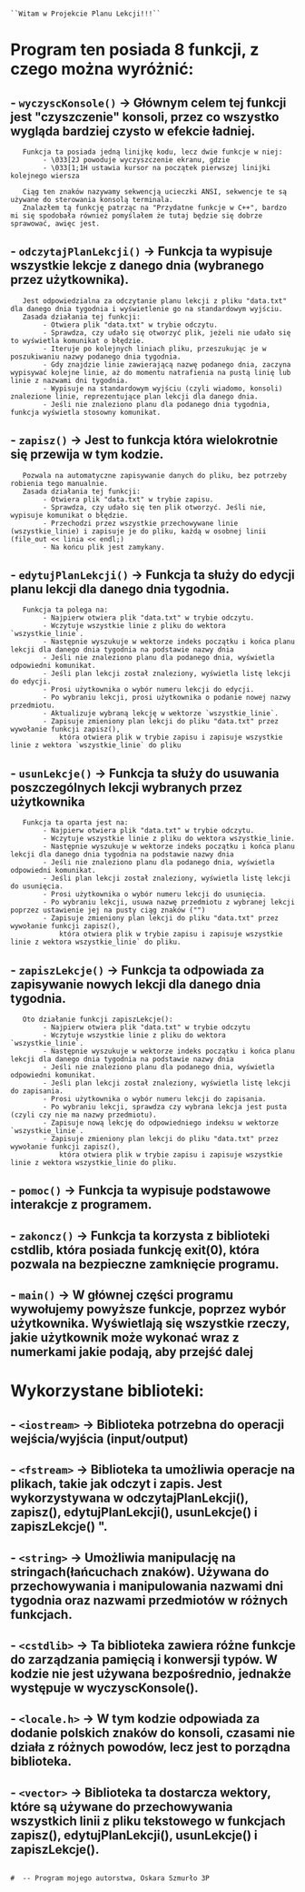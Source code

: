                                                                                                                                                                                                                                    
                                                                     ``Witam w Projekcie Planu Lekcji!!!``                                                                                                                                         
                                                                                                                                                                                                                                  
  # Program ten posiada 8 funkcji, z czego można wyróżnić:                                                                                                                                                                              
  ## - `wyczyscKonsole()` -> Głównym celem tej funkcji jest "czyszczenie" konsoli, przez co wszystko wygląda bardziej czysto w efekcie ładniej.                                                                                                                                    
       Funkcja ta posiada jedną linijkę kodu, lecz dwie funkcje w niej:                                                                                                                                                          
            - \033[2J powoduje wyczyszczenie ekranu, gdzie                                                                                                                                                                         
            - \033[1;1H ustawia kursor na początek pierwszej linijki kolejnego wiersza                                                                                                                                              
                                                                                                                                                                                                                                  
       Ciąg ten znaków nazywamy sekwencją ucieczki ANSI, sekwencje te są używane do sterowania konsolą terminala.                                                                                                                                                           
       Znalazłem tą funkcję patrząc na "Przydatne funkcje w C++", bardzo mi się spodobała również pomyślałem że tutaj będzie się dobrze sprawować, awięc jest.                                                                                                                    
                                                                                                                                                                                                                                  
 ## - `odczytajPlanLekcji()` -> Funkcja ta wypisuje wszystkie lekcje z danego dnia (wybranego przez użytkownika).                                                                                                                                                                     
       Jest odpowiedzialna za odczytanie planu lekcji z pliku "data.txt" dla danego dnia tygodnia i wyświetlenie go na standardowym wyjściu.                                                                                                                                      
       Zasada działania tej funkcji:                                                                                                                                                                                              
            - Otwiera plik "data.txt" w trybie odczytu.                                                                                                                                                                             
            - Sprawdza, czy udało się otworzyć plik, jeżeli nie udało się to wyświetla komunikat o błędzie.                                                                                                                         
            - Iteruje po kolejnych liniach pliku, przeszukując je w poszukiwaniu nazwy podanego dnia tygodnia.                                                                                                                      
            - Gdy znajdzie linie zawierającą nazwę podanego dnia, zaczyna wypisywać kolejne linie, aż do momentu natrafienia na pustą linię lub linie z nazwami dni tygodnia.                                                                
            - Wypisuje na standardowym wyjściu (czyli wiadomo, konsoli) znalezione linie, reprezentujące plan lekcji dla danego dnia.                                                                                                                                              
            - Jeśli nie znaleziono planu dla podanego dnia tygodnia, funkcja wyświetla stosowny komunikat.                                                                                                                         
                                                                                                                                                                                                                                  
 ## - `zapisz()` -> Jest to funkcja która wielokrotnie się przewija w tym kodzie.                                                                                                                                                       
       Pozwala na automatyczne zapisywanie danych do pliku, bez potrzeby robienia tego manualnie.                                                                                                                                  
       Zasada działania tej funkcji:                                                                                                                                                                                              
            - Otwiera plik "data.txt" w trybie zapisu.                                                                                                                                                                              
            - Sprawdza, czy udało się ten plik otworzyć. Jeśli nie, wypisuje komunikat o błędzie.                                                                                                                                  
            - Przechodzi przez wszystkie przechowywane linie (wszystkie_linie) i zapisuje je do pliku, każdą w osobnej linii (file_out << linia << endl;)                                                                                                                         
            - Na końcu plik jest zamykany.                                                                                                                                                                                         
                                                                                                                                                                                                                                  
 ## - `edytujPlanLekcji()` -> Funkcja ta służy do edycji planu lekcji dla danego dnia tygodnia.                                                                                                                                        
       Funkcja ta polega na:                                                                                                                                                                                                       
            - Najpierw otwiera plik "data.txt" w trybie odczytu.                                                                                                                                                                   
            - Wczytuje wszystkie linie z pliku do wektora `wszystkie_linie`.                                                                                                                                                       
            - Następnie wyszukuje w wektorze indeks początku i końca planu lekcji dla danego dnia tygodnia na podstawie nazwy dnia                                                                                                 
            - Jeśli nie znaleziono planu dla podanego dnia, wyświetla odpowiedni komunikat.                                                                                                                                          
            - Jeśli plan lekcji został znaleziony, wyświetla listę lekcji do edycji.                                                                                                                                                 
            - Prosi użytkownika o wybór numeru lekcji do edycji.                                                                                                                                                                     
            - Po wybraniu lekcji, prosi użytkownika o podanie nowej nazwy przedmiotu.                                                                                                                                                
            - Aktualizuje wybraną lekcję w wektorze `wszystkie_linie`.                                                                                                                                                               
            - Zapisuje zmieniony plan lekcji do pliku "data.txt" przez wywołanie funkcji zapisz(),                                                                                                                                  
                która otwiera plik w trybie zapisu i zapisuje wszystkie linie z wektora `wszystkie_linie` do pliku                                                                                                                     
                                                                                                                                                                                                                                  
 ## - `usunLekcje()` -> Funkcja ta służy do usuwania poszczególnych lekcji wybranych przez użytkownika                                                                                                                                 
       Funkcja ta oparta jest na:                                                                                                                                                                                                   
            - Najpierw otwiera plik "data.txt" w trybie odczytu.                                                                                                                                                                    
            - Wczytuje wszystkie linie z pliku do wektora wszystkie_linie.                                                                                                                                                          
            - Następnie wyszukuje w wektorze indeks początku i końca planu lekcji dla danego dnia tygodnia na podstawie nazwy dnia                                                                                                 
            - Jeśli nie znaleziono planu dla podanego dnia, wyświetla odpowiedni komunikat.                                                                                                                                          
            - Jeśli plan lekcji został znaleziony, wyświetla listę lekcji do usunięcia.                                                                                                                                              
            - Prosi użytkownika o wybór numeru lekcji do usunięcia.                                                                                                                                                                 
            - Po wybraniu lekcji, usuwa nazwę przedmiotu z wybranej lekcji poprzez ustawienie jej na pusty ciąg znaków ("")                                                                                                            
            - Zapisuje zmieniony plan lekcji do pliku "data.txt" przez wywołanie funkcji zapisz(),                                                                                                                                  
                która otwiera plik w trybie zapisu i zapisuje wszystkie linie z wektora wszystkie_linie` do pliku.                                                                                                                     
                                                                                                                                                                                                                                  
 ## - `zapiszLekcje()` -> Funkcja ta odpowiada za zapisywanie nowych lekcji dla danego dnia tygodnia.                                                                                                                                     
       Oto działanie funkcji zapiszLekcje():                                                                                                                                                                                         
            - Najpierw otwiera plik "data.txt" w trybie odczytu                                                                                                                                                                     
            - Wczytuje wszystkie linie z pliku do wektora `wszystkie_linie`.                                                                                                                                                         
            - Następnie wyszukuje w wektorze indeks początku i końca planu lekcji dla danego dnia tygodnia na podstawie nazwy dnia                                                                                                 
            - Jeśli nie znaleziono planu dla podanego dnia, wyświetla odpowiedni komunikat.                                                                                                                                          
            - Jeśli plan lekcji został znaleziony, wyświetla listę lekcji do zapisania.                                                                                                                                              
            - Prosi użytkownika o wybór numeru lekcji do zapisania.                                                                                                                                                                  
            - Po wybraniu lekcji, sprawdza czy wybrana lekcja jest pusta (czyli czy nie ma nazwy przedmiotu).                                                                                                                        
            - Zapisuje nową lekcję do odpowiedniego indeksu w wektorze `wszystkie_linie`.                                                                                                                                            
            - Zapisuje zmieniony plan lekcji do pliku "data.txt" przez wywołanie funkcji zapisz(),                                                                                                                                  
                która otwiera plik w trybie zapisu i zapisuje wszystkie linie z wektora wszystkie_linie do pliku.                                                                                                                      
                                                                                                                                                                                                                                  
                                                                                                                                                                                                                                  
 ## - `pomoc()` -> Funkcja ta wypisuje podstawowe interakcje z programem.                                                                                                                                                               
                                                                                                                                                                                                                                  
 ## - `zakoncz()` -> Funkcja ta korzysta z biblioteki cstdlib, która posiada funkcję exit(0), która pozwala na bezpieczne zamknięcie programu.                                                                                                                                                         
                                                                                                                                                                                                                                  
 ## - `main()` -> W głównej części programu wywołujemy powyższe funkcje, poprzez wybór użytkownika. Wyświetlają się wszystkie rzeczy, jakie użytkownik może wykonać wraz z numerkami jakie podają, aby przejść dalej                                                                                               
                                                                                                                                                                                                                                  
  # Wykorzystane biblioteki:                                                                                                                                                                                                           
                                                                                                                                                                                                                                  
  ## - `<iostream>` -> Biblioteka potrzebna do operacji wejścia/wyjścia (input/output)                                                                                                                                                    
                                                                                                                                                                                                                                  
  ## - `<fstream>` -> Biblioteka ta umożliwia operacje na plikach, takie jak odczyt i zapis. Jest wykorzystywana w  odczytajPlanLekcji(), zapisz(), edytujPlanLekcji(), usunLekcje() i zapiszLekcje() ".                                                                            
                                                                                                                                                                                                                                  
  ## - `<string>` -> Umożliwia manipulację na stringach(łańcuchach znaków). Używana do przechowywania i manipulowania nazwami dni tygodnia oraz nazwami przedmiotów w różnych funkcjach.                                                                                              
                                                                                                                                                                                                                                  
  ## - `<cstdlib>` -> Ta biblioteka zawiera różne funkcje do zarządzania pamięcią i konwersji typów. W kodzie nie jest używana bezpośrednio, jednakże występuje w wyczyscKonsole().                                                                                                                    
                                                                                                                                                                                                                                  
  ## - `<locale.h>` -> W tym kodzie odpowiada za dodanie polskich znaków do konsoli, czasami nie działa z różnych powodów, lecz jest to porządna biblioteka.                                                                              
                                                                                                                                                                                                                                  
  ## - `<vector>` -> Biblioteka ta dostarcza wektory, które są używane do przechowywania wszystkich linii z pliku tekstowego w funkcjach zapisz(), edytujPlanLekcji(), usunLekcje() i zapiszLekcje().                                                                                 
                                                                                                                                                                                                                                  
                                                                                                                                                                                                                 #  -- Program mojego autorstwa, Oskara Szmurło 3P                        
